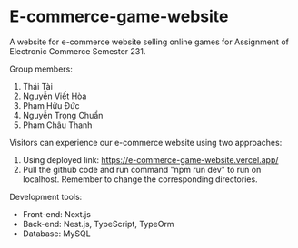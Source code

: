 # E-commerce-game-website
A website for e-commerce website selling online games for Assignment of Electronic Commerce Semester 231.

Group members:
1. Thái Tài
2. Nguyễn Viết Hòa
3. Phạm Hữu Đức
4. Nguyễn Trọng Chuẩn
5. Phạm Châu Thanh

Visitors can experience our e-commerce website using two approaches:
1. Using deployed link: https://e-commerce-game-website.vercel.app/
2. Pull the github code and run command "npm run dev" to run on localhost. Remember to change the corresponding directories.

Development tools:
+ Front-end: Next.js
+ Back-end: Nest.js, TypeScript, TypeOrm
+ Database: MySQL
